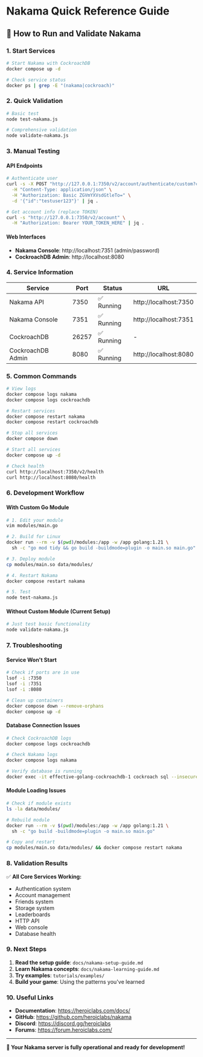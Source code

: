 # Nakama Quick Reference Guide

## 🚀 **How to Run and Validate Nakama**

### **1. Start Services**
```bash
# Start Nakama with CockroachDB
docker compose up -d

# Check service status
docker ps | grep -E "(nakama|cockroach)"
```

### **2. Quick Validation**
```bash
# Basic test
node test-nakama.js

# Comprehensive validation
node validate-nakama.js
```

### **3. Manual Testing**

#### **API Endpoints**
```bash
# Authenticate user
curl -s -X POST "http://127.0.0.1:7350/v2/account/authenticate/custom?create=true" \
  -H "Content-Type: application/json" \
  -H "Authorization: Basic ZGVmYXVsdGtleTo=" \
  -d '{"id":"testuser123"}' | jq .

# Get account info (replace TOKEN)
curl -s "http://127.0.0.1:7350/v2/account" \
  -H "Authorization: Bearer YOUR_TOKEN_HERE" | jq .
```

#### **Web Interfaces**
- **Nakama Console**: http://localhost:7351 (admin/password)
- **CockroachDB Admin**: http://localhost:8080

### **4. Service Information**

| Service | Port | Status | URL |
|---------|------|--------|-----|
| Nakama API | 7350 | ✅ Running | http://localhost:7350 |
| Nakama Console | 7351 | ✅ Running | http://localhost:7351 |
| CockroachDB | 26257 | ✅ Running | - |
| CockroachDB Admin | 8080 | ✅ Running | http://localhost:8080 |

### **5. Common Commands**

```bash
# View logs
docker compose logs nakama
docker compose logs cockroachdb

# Restart services
docker compose restart nakama
docker compose restart cockroachdb

# Stop all services
docker compose down

# Start all services
docker compose up -d

# Check health
curl http://localhost:7350/v2/health
curl http://localhost:8080/health
```

### **6. Development Workflow**

#### **With Custom Go Module**
```bash
# 1. Edit your module
vim modules/main.go

# 2. Build for Linux
docker run --rm -v $(pwd)/modules:/app -w /app golang:1.21 \
  sh -c "go mod tidy && go build -buildmode=plugin -o main.so main.go"

# 3. Deploy module
cp modules/main.so data/modules/

# 4. Restart Nakama
docker compose restart nakama

# 5. Test
node test-nakama.js
```

#### **Without Custom Module (Current Setup)**
```bash
# Just test basic functionality
node validate-nakama.js
```

### **7. Troubleshooting**

#### **Service Won't Start**
```bash
# Check if ports are in use
lsof -i :7350
lsof -i :7351
lsof -i :8080

# Clean up containers
docker compose down --remove-orphans
docker compose up -d
```

#### **Database Connection Issues**
```bash
# Check CockroachDB logs
docker compose logs cockroachdb

# Check Nakama logs
docker compose logs nakama

# Verify database is running
docker exec -it effective-golang-cockroachdb-1 cockroach sql --insecure
```

#### **Module Loading Issues**
```bash
# Check if module exists
ls -la data/modules/

# Rebuild module
docker run --rm -v $(pwd)/modules:/app -w /app golang:1.21 \
  sh -c "go build -buildmode=plugin -o main.so main.go"

# Copy and restart
cp modules/main.so data/modules/ && docker compose restart nakama
```

### **8. Validation Results**

✅ **All Core Services Working:**
- Authentication system
- Account management
- Friends system
- Storage system
- Leaderboards
- HTTP API
- Web console
- Database health

### **9. Next Steps**

1. **Read the setup guide**: `docs/nakama-setup-guide.md`
2. **Learn Nakama concepts**: `docs/nakama-learning-guide.md`
3. **Try examples**: `tutorials/examples/`
4. **Build your game**: Using the patterns you've learned

### **10. Useful Links**

- **Documentation**: https://heroiclabs.com/docs/
- **GitHub**: https://github.com/heroiclabs/nakama
- **Discord**: https://discord.gg/heroiclabs
- **Forums**: https://forum.heroiclabs.com/

---

**🎉 Your Nakama server is fully operational and ready for development!**

